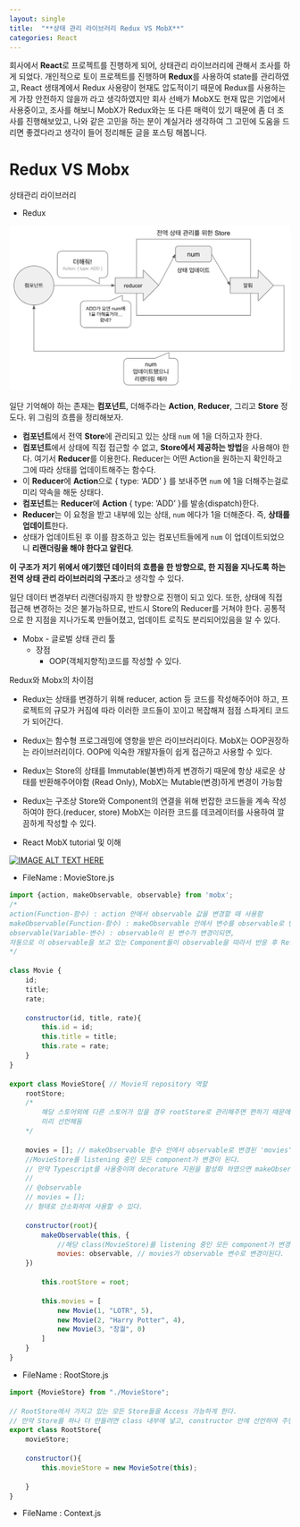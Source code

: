 ```yaml
---
layout: single
title:  "**상태 관리 라이브러리 Redux VS MobX**"
categories: React
---
```


회사에서 **React**로 프로젝트를 진행하게 되어, 상태관리 라이브러리에 관해서 조사를 하게 되었다.
개인적으로 토이 프로젝트를 진행하며 **Redux**를 사용하여 state를 관리하였고,
React 생태계에서 Redux 사용량이 현재도 압도적이기 때문에 Redux를 사용하는게 가장 안전하지 않을까 라고 생각하였지만 회사 선배가 MobX도 현재 많은 기업에서 사용중이고, 조사를 해보니 MobX가 Redux와는 또 다른 매력이 있기 때문에 좀 더 조사를 진행해보았고, 나와 같은 고민을 하는 분이 계실거라 생각하여 그 고민에 도움을 드리면 좋겠다라고 생각이 들어 정리해둔 글을 포스팅 해봅니다.

# **Redux VS Mobx**

상태관리 라이브러리

- Redux

![reactredux1](/assets/images/posts/2022-12-26-React-Redux/reactredux1.png)

일단 기억해야 하는 존재는 **컴포넌트**, 더해주라는 **Action**, **Reducer**, 그리고 **Store** 정도다. 위 그림의 흐름을 정리해보자.

- **컴포넌트**에서 전역 **Store**에 관리되고 있는 상태 `num` 에 1을 더하고자 한다.
- **컴포넌트**에서 상태에 직접 접근할 수 없고, **Store에서 제공하는 방법**을 사용해야 한다. 여기서 **Reducer**를 이용한다. Reducer는 어떤 Action을 원하는지 확인하고 그에 따라 상태를 업데이트해주는 함수다.
- 이 **Reducer**에 **Action**으로 { type: ‘ADD’ } 를 보내주면 `num` 에 1을 더해주는걸로 미리 약속을 해둔 상태다.
- **컴포넌트**는 **Reducer**에 **Action** { type: ‘ADD’ }를 발송(dispatch)한다.
- **Reducer**는 이 요청을 받고 내부에 있는 상태, `num` 에다가 1을 더해준다. 즉, **상태를 업데이트**한다.
- 상태가 업데이트된 후 이를 참조하고 있는 컴포넌트들에게 `num` 이 업데이트되었으니 **리랜더링을 해야 한다고 알린다**.

**이 구조가 저기 위에서 얘기했던 데이터의 흐름을 한 방향으로, 한 지점을 지나도록 하는 전역 상태 관리 라이브러리의 구조**라고 생각할 수 있다.

일단 데이터 변경부터 리랜더링까지 한 방향으로 진행이 되고 있다. 또한, 상태에 직접 접근해 변경하는 것은 불가능하므로, 반드시 Store의 Reducer를 거쳐야 한다. 공통적으로 한 지점을 지나가도록 만들어졌고, 업데이트 로직도 분리되어있음을 알 수 있다.

- Mobx - 글로벌 상태 관리 툴
  - 장점
    - OOP(객체지향적)코드를 작성할 수 있다.

Redux와 Mobx의 차이점

- Redux는 상태를 변경하기 위해 reducer, action 등 코드를 작성해주어야 하고, 프로젝트의 규모가 커짐에 따라 이러한 코드들이 꼬이고 복잡해져 점점 스파게티 코드가 되어간다.
- Redux는 함수형 프로그래밍에 영향을 받은 라이브러리이다. MobX는 OOP권장하는 라이브러리이다. OOP에 익숙한 개발자들이 쉽게 접근하고 사용할 수 있다.
- Redux는 Store의 상태를 Immutable(불변)하게 변경하기 때문에 항상 새로운 상태를 반환해주어야함 (Read Only), MobX는 Mutable(변경)하게 변경이 가능함
- Redux는 구조상 Store와 Component의 연결을 위해 번잡한 코드들을 계속 작성하여야 한다.(reducer, store) MobX는 이러한 코드를 데코레이터를 사용하여 깔끔하게 작성할 수 있다.

- React MobX tutorial 및 이해

[![IMAGE ALT TEXT HERE](https://img.youtube.com/vi/tjHljJRooHU/0.jpg)](https://www.youtube.com/watch?v=tjHljJRooHU)

- FileName : MovieStore.js

```jsx
import {action, makeObservable, observable} from 'mobx';
/*
action(Function-함수) : action 안에서 observable 값을 변경할 때 사용함
makeObservable(Function-함수) : makeObservable 안에서 변수를 observable로 변경해 줄 수 있다.
observable(Variable-변수) : observable이 된 변수가 변경이되면, 
자동으로 이 observable을 보고 있는 Component들이 observable을 따라서 반응 후 Refresh 된다.
*/

class Movie {
	id;
	title;
	rate;

	constructor(id, title, rate){
		this.id = id;
		this.title = title;
		this.rate = rate;
	}
}

export class MovieStore{ // Movie의 repository 역할
	rootStore;
	/*
		해당 스토어외에 다른 스토어가 있을 경우 rootStore로 관리해주면 편하기 때문에
		미리 선언해둠
	*/

	movies = []; // makeObservable 함수 안에서 observable로 변경된 'movies' 변수는 변경되면
	//MovieStore를 listening 중인 모든 component가 변경이 된다.
	// 만약 Typescript를 사용중이며 decorature 지원을 활성화 하였으면 makeObservable을 사용하는 것이 아닌
	//
	// @observable
	// movies = [];
	// 형태로 간소화하여 사용할 수 있다.

	constructor(root){
		makeObservable(this, {
			//해당 class(MovieStore)를 listening 중인 모든 component가 변경되게 할 수 있다.
			movies: observable, // movies가 observable 변수로 변경이된다.
	})		

		this.rootStore = root;

		this.movies = [
			new Movie(1, "LOTR", 5),
			new Movie(2, "Harry Potter", 4),
			new Movie(3, "창궐", 0)
		]
	}
}
```

- FileName : RootStore.js

```jsx
import {MovieStore} from "./MovieStore";

// RootStore에서 가지고 있는 모든 Store들을 Access 가능하게 한다.
// 만약 Store를 하나 더 만들려면 class 내부에 넣고, constructor 안에 선언하여 주면 된다.
export class RootStore{
	movieStore;

	constructor(){
		this.movieStore = new MovieSotre(this);

	}
}
```

- FileName : Context.js